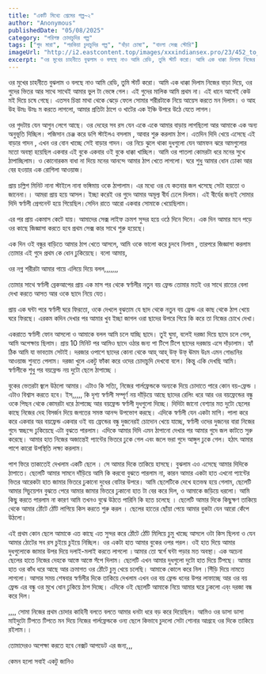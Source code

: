 ```yaml
---
title: "একটি মিথ্যে প্রেমের গল্প~২"
author: "Anonymous"
publishedDate: "05/08/2025"
category: "পরিপক্ব চোদাচুদির গল্প"
tags: ["গুদ মারা", "পরকিয়া চুদাচুদির গল্প", "বাঁড়া চোষা", "বাংলা সেক্স স্টোরি"]
imageUrl: "http://i2.eastcontent.top/images/xxxindiansex.pro/23/452_to_suck.jpg"
excerpt: "ওর মুখের চাহনীতে বুঝলাম ও বলছে নাও আমি রেডি, তুমি স্টার্ট করো। আমি এক ধাক্কা দিলাম নিজের বাড়া দিয়ে, ওর গুদের ভিতর আর সাথে সাথেই আমার ভুল টা ভেঙ্গে গেল। এই গুদের মালিক আমি প্রথম না। এই ধানে আগেই কেউ মই..."
---
```


ওর মুখের চাহনীতে বুঝলাম ও বলছে নাও আমি রেডি, তুমি স্টার্ট করো। আমি এক ধাক্কা দিলাম নিজের বাড়া দিয়ে, ওর গুদের ভিতর আর সাথে সাথেই আমার ভুল টা ভেঙ্গে গেল। এই গুদের মালিক আমি প্রথম না। এই ধানে আগেই কেউ মই দিয়ে চষে গেছে। এতসব চিন্তা মাথা থেকে ঝেড়ে ফেলে সোমার শরীরটাকে নিয়ে আয়েস করতে মন দিলাম। ও আহ উহ উমঃ উমঃ ম করতে লাগলো, আমার প্রতিটা ঠাপে ও খাটের এক ইঞ্চি উপরে উঠে যেতে লাগল।


ওর গুদটায় যেন আগুন লেগে আছে। ওর দেহের সব রস যেন একে একে আমার বাড়ায় লাগছিলো আর আমাকে এক অন্য অনুভূতি দিচ্ছিল। পজিসান চেঞ্জ করে ডগি স্টাইলএ বসলাম , আবার শুরু করলাম ঠাপ। এতদিন দিদি খেয়ে এসেছে এই বাড়ার গাদন , এখন ওর বোন খাচ্ছে সেই বাড়ার গাদন। ওর নিচে ঝুলে থাকা দুধগুলো যেন আমফন ঝরে আমগুলোর মতো অবস্থা হয়েছিল একবার এই বুকে একবার ওই বুকে ধাক্কা খাচ্ছিল। আমি ওর পাতলা কোমরটা ধরে মনের সুখে ঠাপাচ্ছিলাম। ও কোনোরকম বাধা না দিয়ে মনের আনন্দে আমার ঠাপ খেতে লাগলো। ঘরে শুধু আমার ধোন ঢোকা আর বের হওয়ার এক রোশিলা আওয়াজ।


প্রায় চল্লিশ মিনিট নানা স্টাইলে নানা ভঙ্গিমায় ওকে ঠাপালাম। এর মধ্যে ওর যে কতবার জল খসেছে সেটা হয়তো ও জানেনা।। আমরা প্রায় হয়ে আসল। ইচ্ছা করেই ওর গুদে আমার অমূল্য বীর্য ঢেলে দিলাম। এই বীর্যের জন্যই সোমার দিদি স্বর্ণালী প্রেগনেন্ট হয়ে গিয়েছিল।সেদিন রাতে আরো একবার সোমাকে খেয়েছিলাম।


এর পর প্রায় একমাস কেটে যায়। আমাদের সেক্স লাইফ ক্রমশ সুন্দর হয়ে ওঠে দিনে দিনে। এক দিন আমার মনে পড়ে ওর কাছে জিজ্ঞাসা করতে হবে প্রথম সেক্স কার সাথে শুরু হয়েছে।

এক দিন ওই বন্ধুর বাড়িতে আমার ঠাপ খেতে আসলে, আমি ওকে ভালো করে চুদবে নিলাম , তারপরে জিজ্ঞাসা করলাম তোমার এই গুদে প্রথম কে ধোন ঢুকিয়েছে। বলো আমায়,

ওর নগ্ন শরীরটা আমার গায়ে এলিয়ে দিয়ে বলল,,,,,,,


তোমার সাথে স্বর্ণালী ব্রেকআপের প্রায় এক মাস পর থেকে স্বর্ণালীর নতুন বয় ফ্রেন্ড তোমার মতই ওর সাথে রাতের বেলা দেখা করতে আসত আর ওকে ছাদে নিয়ে যেত।

প্রায় এক ঘন্টা পরে স্বর্ণালী ঘরে ফিরতো, ওকে দেখলে বুঝতাম যে ছাদ থেকে নতুন বয় ফ্রেন্ড এর কাছ থেকে ঠাপ খেয়ে ঘরে ফিরছে। এরকম কদিন দেখার পর আমার খুব ইচ্ছা জাগল ওরা ছাদের উপরে গিয়ে কি করে তা নিজের চোখে দেখা।


একরাতে স্বর্ণালী ফোন আসলো ও আমাকে বলল আমি চলে যাচ্ছি ছাদে। তুই ঘুমা, বলেই দরজা দিয়ে ছাদে চলে গেল, আমি অপেক্ষায় ছিলাম। প্রায় 10 মিনিট পর আমিও ছাদে ওঠার জন্য পা টিপে টিপে ছাদের দরজায় এসে দাঁড়ালাম। হ্যাঁ ঠিক আমি যা ভাবতাম সেটাই। দরজার ওপাশে ছাদের কোনা থেকে আহ্ আহ্ উফ্ উফ্ ঊমম উঃম এমন গোঙানির আওয়াজ শুনতে পেলাম। দরজা খুলে একটু ফাঁকা করে ওদের চোদাচুদি দেখবো বলে। কিন্তু একি দেখছি আমি। স্বর্ণালীকে শুধু পর বয়ফ্রেন্ড নয় দুটো ছেলে ঠাপাচ্ছে ।


বুকের ভেতরটা জ্বলে উঠলো আমার। এটাও কি সত্যি, নিজের গার্লফ্রেন্ডকে অন্যকে দিয়ে চোদাতে পারে কোন বয়-ফ্রেন্ড । এটাও বিশ্বাস করতে হবে। ইস,,,,, কি দৃশ্য স্বর্ণালী সম্পূর্ণ নয় দাঁড়িয়ে আছে ছাদের রেলিং ধরে আর ওর বয়ফ্রেন্ডের বন্ধু ওকে পিছন থেকে কোমরটা ধরে ঠাপাচ্ছে আর বয়ফ্রেন্ড স্বর্ণালী দুধগুলো দিচ্ছে। দিদিটা জানো বেশ্যার মত দুটো ছেলের কাছে নিজের দেহ বিসর্জন দিয়ে জগতের সমস্ত আনন্দ উপভোগ করছে। এদিকে স্বর্ণালী যেন একটা মাগি। পালা করে করে একবার অর বয়ফ্রেন্ড একবার ওই বয় ফ্রেন্ডের বন্ধু দুজনেরই চোদোন খেয়ে যাচ্ছে, স্বর্ণালী ওদের দুজনের বারা নিজের গুদে স্বচ্ছন্দে ঢুকিয়েছে এটা বুঝতে পারলাম। এদিকে আমার দিদি এমন ঠাপানো দেখার পর আমার গুদে জল কাটতে সুরু করেছে। আমার হাত নিজের অজান্তেই প্যান্টের ভিতরে ঢুকে গেল এবং জলে ভরা গুদে আঙ্গুল ঢুকে গেল। হঠাৎ আমার পাশে কারো উপস্থিতি লক্ষ্য করলাম।


পাশ ফিরে তাকাতেই দেখলাম একটি ছেলে । সে আমার দিকে তাকিয়ে হাসছে। বুঝলাম এও এসেছে আমার দিদিকে ঠাপাতে। ছেলেটি আমার সামনে দাঁড়িয়ে আমি কি করবো বুঝতে পারলাম না, কারন আমার একটা হাত এখনো প্যান্টের ভিতর আরেকটা হাত জামার ভিতরে ঢুকানো দুধের বোটার উপরে। আমি ছেলেটিকে দেখে হতভম্ব হয়ে গেলাম, ছেলেটি আমার সিচুয়েশন বুঝতে পেরে আমার জামার ভিতরে ঢুকানো হাত টা বের করে দিল, ও আমাকে জড়িয়ে ধরলো। আমি কিছু করতে পারলাম না কারণ আমি তখনও বুঝে উঠতে পারিনি কি হতে চলেছে । ছেলেটি আমার দিকে কিছুক্ষণ তাকিয়ে থেকে আমার ঠোঁটে ঠোঁট লাগিয়ে কিস করতে শুরু করল । ছেলের হাতের ছোঁয়া পেয়ে আমার বুকটা যেন আরো কেঁপে উঠলো।


এই প্রথম কোন ছেলে আমাকে এত কাছে এত সুন্দর করে ঠোঁটে ঠোঁট মিলিয়ে চুমু খাচ্ছে আসলে ওটা কিস ছিলনা ও যেন আমার ঠোটের সব রস চুইয়ে চুইয়ে নিচ্ছিল। ওর একটা হাত আমার বুকের ওপর পরল। ওই হাত দিয়ে আমার দুধগুলোকে জামার উপর দিয়ে দলাই-মলাই করতে লাগলো ।আমার তো স্বর্গে ঘন্টা পড়ার মত অবস্থা। এক অচেনা ছেলের হাতে নিজের দেহকে আস্তে আস্তে সঁপে দিলাম। ছেলেটি এখন আমার দুধগুলো দুটো হাত দিয়ে টিপছে। আমার হাত ওর কাঁধ ধরে আছে আর ক্রমাগত ওর ঠোঁটে চুমু খেয়ে চলেছি। আমাকে কোলে করে নিল ।সিঁড়ি দিয়ে নামতে লাগলো। আসার সময় শেষবার স্বর্ণালীর দিকে তাকিয়ে দেখলাম এখন ওর বয় ফ্রেন্ড ধনের উপর লাফাচ্ছে আর ওর বয় ফ্রেন্ড এর বন্ধু ওর মুখে ধোন ঢুকিয়ে ঠাপ দিচ্ছে। এদিকে ওই ছেলেটি আমাকে নিয়ে আমার ঘরে ঢুকলো এব্ং দরজা বন্ধ করে দিল।


,,,, সোমা নিজের প্রথম চোদার কাহিনী বলতে বলতে আমার ধনটা ধরে বড় করে দিয়েছিল। আমিও ওর ডাসা ডাসা মাইদুটো টিপতে টিপতে মন দিয়ে নিজের গার্লফ্রেন্ডকে ওন্য ছেলে কিভাবে চুদলো সেটা শোনার আগ্রহে ওর দিকে তাকিয়ে রইলাম।।


তোমাদেরও অপেক্ষা করতে হবে নেক্সট আপডেট এর জন্য,,,

কেমন হলো সবাই একটু জানিও
